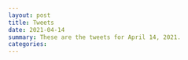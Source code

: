 ```yaml
---
layout: post
title: Tweets
date: 2021-04-14
summary: These are the tweets for April 14, 2021.
categories:
---
```


